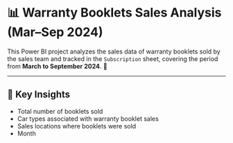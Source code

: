 # 📊 Warranty Booklets Sales Analysis (Mar–Sep 2024)

This Power BI project analyzes the sales data of warranty booklets sold by the sales team and tracked in the `Subscription` sheet, covering the period from **March to September 2024**. 📅

---

## 💼 Key Insights
- Total number of booklets sold  
- Car types associated with warranty booklet sales  
- Sales locations where booklets were sold  
- Month
